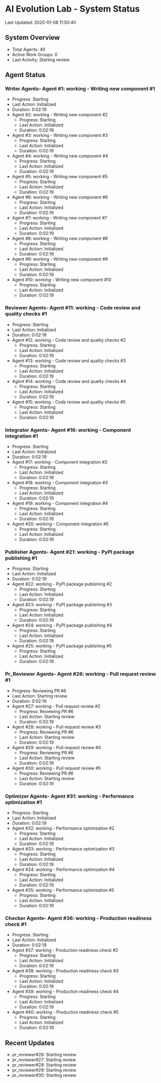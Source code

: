 # AI Evolution Lab - System Status
Last Updated: 2025-01-08 11:50:40

## System Overview
- Total Agents: 40
- Active Work Groups: 0
- Last Activity: Starting review

## Agent Status

### Writer Agents- Agent #1: working - Writing new component #1
  - Progress: Starting
  - Last Action: Initialized
  - Duration: 0:02:19
- Agent #2: working - Writing new component #2
  - Progress: Starting
  - Last Action: Initialized
  - Duration: 0:02:19
- Agent #3: working - Writing new component #3
  - Progress: Starting
  - Last Action: Initialized
  - Duration: 0:02:19
- Agent #4: working - Writing new component #4
  - Progress: Starting
  - Last Action: Initialized
  - Duration: 0:02:19
- Agent #5: working - Writing new component #5
  - Progress: Starting
  - Last Action: Initialized
  - Duration: 0:02:19
- Agent #6: working - Writing new component #6
  - Progress: Starting
  - Last Action: Initialized
  - Duration: 0:02:19
- Agent #7: working - Writing new component #7
  - Progress: Starting
  - Last Action: Initialized
  - Duration: 0:02:19
- Agent #8: working - Writing new component #8
  - Progress: Starting
  - Last Action: Initialized
  - Duration: 0:02:19
- Agent #9: working - Writing new component #9
  - Progress: Starting
  - Last Action: Initialized
  - Duration: 0:02:19
- Agent #10: working - Writing new component #10
  - Progress: Starting
  - Last Action: Initialized
  - Duration: 0:02:19

### Reviewer Agents- Agent #11: working - Code review and quality checks #1
  - Progress: Starting
  - Last Action: Initialized
  - Duration: 0:02:19
- Agent #12: working - Code review and quality checks #2
  - Progress: Starting
  - Last Action: Initialized
  - Duration: 0:02:19
- Agent #13: working - Code review and quality checks #3
  - Progress: Starting
  - Last Action: Initialized
  - Duration: 0:02:19
- Agent #14: working - Code review and quality checks #4
  - Progress: Starting
  - Last Action: Initialized
  - Duration: 0:02:19
- Agent #15: working - Code review and quality checks #5
  - Progress: Starting
  - Last Action: Initialized
  - Duration: 0:02:19

### Integrator Agents- Agent #16: working - Component integration #1
  - Progress: Starting
  - Last Action: Initialized
  - Duration: 0:02:19
- Agent #17: working - Component integration #2
  - Progress: Starting
  - Last Action: Initialized
  - Duration: 0:02:19
- Agent #18: working - Component integration #3
  - Progress: Starting
  - Last Action: Initialized
  - Duration: 0:02:19
- Agent #19: working - Component integration #4
  - Progress: Starting
  - Last Action: Initialized
  - Duration: 0:02:19
- Agent #20: working - Component integration #5
  - Progress: Starting
  - Last Action: Initialized
  - Duration: 0:02:19

### Publisher Agents- Agent #21: working - PyPI package publishing #1
  - Progress: Starting
  - Last Action: Initialized
  - Duration: 0:02:19
- Agent #22: working - PyPI package publishing #2
  - Progress: Starting
  - Last Action: Initialized
  - Duration: 0:02:19
- Agent #23: working - PyPI package publishing #3
  - Progress: Starting
  - Last Action: Initialized
  - Duration: 0:02:19
- Agent #24: working - PyPI package publishing #4
  - Progress: Starting
  - Last Action: Initialized
  - Duration: 0:02:19
- Agent #25: working - PyPI package publishing #5
  - Progress: Starting
  - Last Action: Initialized
  - Duration: 0:02:19

### Pr_Reviewer Agents- Agent #26: working - Pull request review #1
  - Progress: Reviewing PR #6
  - Last Action: Starting review
  - Duration: 0:02:19
- Agent #27: working - Pull request review #2
  - Progress: Reviewing PR #6
  - Last Action: Starting review
  - Duration: 0:02:19
- Agent #28: working - Pull request review #3
  - Progress: Reviewing PR #6
  - Last Action: Starting review
  - Duration: 0:02:19
- Agent #29: working - Pull request review #4
  - Progress: Reviewing PR #6
  - Last Action: Starting review
  - Duration: 0:02:19
- Agent #30: working - Pull request review #5
  - Progress: Reviewing PR #6
  - Last Action: Starting review
  - Duration: 0:02:19

### Optimizer Agents- Agent #31: working - Performance optimization #1
  - Progress: Starting
  - Last Action: Initialized
  - Duration: 0:02:19
- Agent #32: working - Performance optimization #2
  - Progress: Starting
  - Last Action: Initialized
  - Duration: 0:02:19
- Agent #33: working - Performance optimization #3
  - Progress: Starting
  - Last Action: Initialized
  - Duration: 0:02:19
- Agent #34: working - Performance optimization #4
  - Progress: Starting
  - Last Action: Initialized
  - Duration: 0:02:19
- Agent #35: working - Performance optimization #5
  - Progress: Starting
  - Last Action: Initialized
  - Duration: 0:02:19

### Checker Agents- Agent #36: working - Production readiness check #1
  - Progress: Starting
  - Last Action: Initialized
  - Duration: 0:02:19
- Agent #37: working - Production readiness check #2
  - Progress: Starting
  - Last Action: Initialized
  - Duration: 0:02:19
- Agent #38: working - Production readiness check #3
  - Progress: Starting
  - Last Action: Initialized
  - Duration: 0:02:19
- Agent #39: working - Production readiness check #4
  - Progress: Starting
  - Last Action: Initialized
  - Duration: 0:02:19
- Agent #40: working - Production readiness check #5
  - Progress: Starting
  - Last Action: Initialized
  - Duration: 0:02:19


## Recent Updates
- pr_reviewer#26: Starting review
- pr_reviewer#27: Starting review
- pr_reviewer#28: Starting review
- pr_reviewer#29: Starting review
- pr_reviewer#30: Starting review
